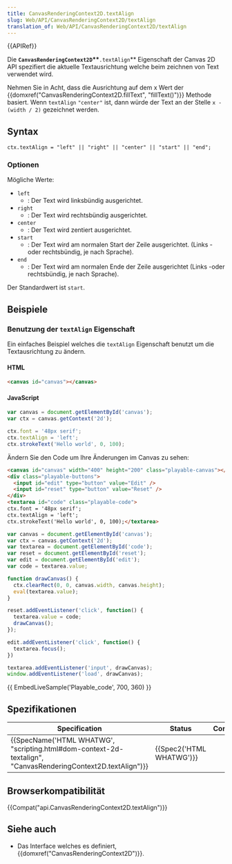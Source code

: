 ```yaml
---
title: CanvasRenderingContext2D.textAlign
slug: Web/API/CanvasRenderingContext2D/textAlign
translation_of: Web/API/CanvasRenderingContext2D/textAlign
---
```

{{APIRef}}

Die **`CanvasRenderingContext2D`\*\***`.textAlign`\*\* Eigenschaft der Canvas 2D API spezifiert die aktuelle Textausrichtung welche beim zeichnen von Text verwendet wird.

Nehmen Sie in Acht, dass die Ausrichtung auf dem x Wert der {{domxref("CanvasRenderingContext2D.fillText", "fillText()")}} Methode basiert. Wenn `textAlign` `"center"` ist, dann würde der Text an der Stelle `x - (width / 2)` gezeichnet werden.

## Syntax

    ctx.textAlign = "left" || "right" || "center" || "start" || "end";

### Optionen

Mögliche Werte:

- `left`
  - : Der Text wird linksbündig ausgerichtet.
- `right`
  - : Der Text wird rechtsbündig ausgerichtet.
- `center`
  - : Der Text wird zentiert ausgerichtet.
- `start`
  - : Der Text wird am normalen Start der Zeile ausgerichtet. (Links -oder rechtsbündig, je nach Sprache).
- `end`
  - : Der Text wird am normalen Ende der Zeile ausgerichtet (Links -oder rechtsbündig, je nach Sprache).

Der Standardwert ist `start`.

## Beispiele

### Benutzung der `textAlign` Eigenschaft

Ein einfaches Beispiel welches die `textAlign` Eigenschaft benutzt um die Textausrichtung zu ändern.

#### HTML

```html
<canvas id="canvas"></canvas>
```

#### JavaScript

```js
var canvas = document.getElementById('canvas');
var ctx = canvas.getContext('2d');

ctx.font = '48px serif';
ctx.textAlign = 'left';
ctx.strokeText('Hello world', 0, 100);
```

Ändern Sie den Code um Ihre Änderungen im Canvas zu sehen:

```html hidden
<canvas id="canvas" width="400" height="200" class="playable-canvas"></canvas>
<div class="playable-buttons">
  <input id="edit" type="button" value="Edit" />
  <input id="reset" type="button" value="Reset" />
</div>
<textarea id="code" class="playable-code">
ctx.font = '48px serif';
ctx.textAlign = 'left';
ctx.strokeText('Hello world', 0, 100);</textarea>
```

```js hidden
var canvas = document.getElementById('canvas');
var ctx = canvas.getContext('2d');
var textarea = document.getElementById('code');
var reset = document.getElementById('reset');
var edit = document.getElementById('edit');
var code = textarea.value;

function drawCanvas() {
  ctx.clearRect(0, 0, canvas.width, canvas.height);
  eval(textarea.value);
}

reset.addEventListener('click', function() {
  textarea.value = code;
  drawCanvas();
});

edit.addEventListener('click', function() {
  textarea.focus();
})

textarea.addEventListener('input', drawCanvas);
window.addEventListener('load', drawCanvas);
```

{{ EmbedLiveSample('Playable_code', 700, 360) }}

## Spezifikationen

| Specification                                                                                                                                    | Status                           | Comment |
| ------------------------------------------------------------------------------------------------------------------------------------------------ | -------------------------------- | ------- |
| {{SpecName('HTML WHATWG', "scripting.html#dom-context-2d-textalign", "CanvasRenderingContext2D.textAlign")}} | {{Spec2('HTML WHATWG')}} |         |

## Browserkompatibilität

{{Compat("api.CanvasRenderingContext2D.textAlign")}}

## Siehe auch

- Das Interface welches es definiert, {{domxref("CanvasRenderingContext2D")}}.
